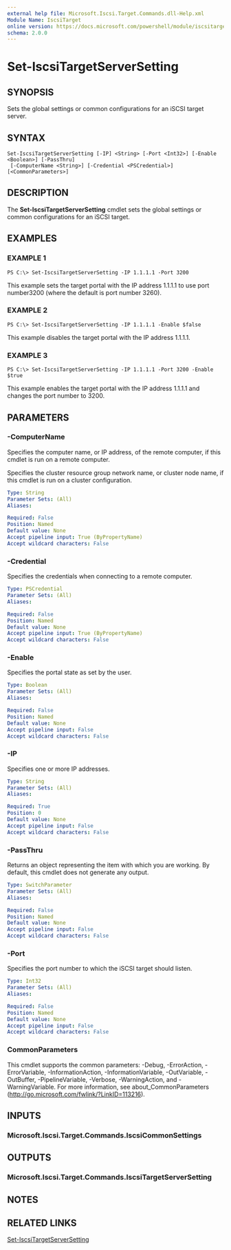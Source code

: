 ```yaml
---
external help file: Microsoft.Iscsi.Target.Commands.dll-Help.xml
Module Name: IscsiTarget
online version: https://docs.microsoft.com/powershell/module/iscsitarget/set-iscsitargetserversetting?view=windowsserver2012-ps&wt.mc_id=ps-gethelp
schema: 2.0.0
---
```


# Set-IscsiTargetServerSetting

## SYNOPSIS
Sets the global settings or common configurations for an iSCSI target server.

## SYNTAX

```
Set-IscsiTargetServerSetting [-IP] <String> [-Port <Int32>] [-Enable <Boolean>] [-PassThru]
 [-ComputerName <String>] [-Credential <PSCredential>] [<CommonParameters>]
```

## DESCRIPTION
The **Set-IscsiTargetServerSetting** cmdlet sets the global settings or common configurations for an iSCSI target.

## EXAMPLES

### EXAMPLE 1
```
PS C:\> Set-IscsiTargetServerSetting -IP 1.1.1.1 -Port 3200
```

This example sets the target portal with the IP address 1.1.1.1 to use port number3200 (where the default is port number 3260).

### EXAMPLE 2
```
PS C:\> Set-IscsiTargetServerSetting -IP 1.1.1.1 -Enable $false
```

This example disables the target portal with the IP address 1.1.1.1.

### EXAMPLE 3
```
PS C:\> Set-IscsiTargetServerSetting -IP 1.1.1.1 -Port 3200 -Enable $true
```

This example enables the target portal with the IP address 1.1.1.1 and changes the port number to 3200.

## PARAMETERS

### -ComputerName
Specifies the computer name, or IP address, of the remote computer, if this cmdlet is run on a remote computer. 

Specifies the cluster resource group network name, or cluster node name, if this cmdlet is run on a cluster configuration.

```yaml
Type: String
Parameter Sets: (All)
Aliases: 

Required: False
Position: Named
Default value: None
Accept pipeline input: True (ByPropertyName)
Accept wildcard characters: False
```

### -Credential
Specifies the credentials when connecting to a remote computer.

```yaml
Type: PSCredential
Parameter Sets: (All)
Aliases: 

Required: False
Position: Named
Default value: None
Accept pipeline input: True (ByPropertyName)
Accept wildcard characters: False
```

### -Enable
Specifies the portal state as set by the user.

```yaml
Type: Boolean
Parameter Sets: (All)
Aliases: 

Required: False
Position: Named
Default value: None
Accept pipeline input: False
Accept wildcard characters: False
```

### -IP
Specifies one or more IP addresses.

```yaml
Type: String
Parameter Sets: (All)
Aliases: 

Required: True
Position: 0
Default value: None
Accept pipeline input: False
Accept wildcard characters: False
```

### -PassThru
Returns an object representing the item with which you are working.
By default, this cmdlet does not generate any output.

```yaml
Type: SwitchParameter
Parameter Sets: (All)
Aliases: 

Required: False
Position: Named
Default value: None
Accept pipeline input: False
Accept wildcard characters: False
```

### -Port
Specifies the port number to which the iSCSI target should listen.

```yaml
Type: Int32
Parameter Sets: (All)
Aliases: 

Required: False
Position: Named
Default value: None
Accept pipeline input: False
Accept wildcard characters: False
```

### CommonParameters
This cmdlet supports the common parameters: -Debug, -ErrorAction, -ErrorVariable, -InformationAction, -InformationVariable, -OutVariable, -OutBuffer, -PipelineVariable, -Verbose, -WarningAction, and -WarningVariable. For more information, see about_CommonParameters (http://go.microsoft.com/fwlink/?LinkID=113216).

## INPUTS

### Microsoft.Iscsi.Target.Commands.IscsiCommonSettings

## OUTPUTS

### Microsoft.Iscsi.Target.Commands.IscsiTargetServerSetting

## NOTES

## RELATED LINKS

[Set-IscsiTargetServerSetting](./Set-IscsiTargetServerSetting.md)


